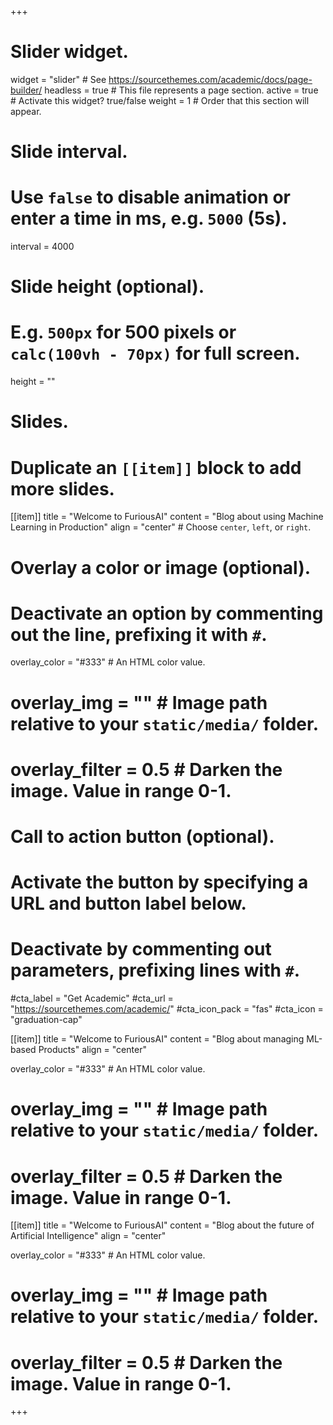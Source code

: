 +++
# Slider widget.
widget = "slider"  # See https://sourcethemes.com/academic/docs/page-builder/
headless = true  # This file represents a page section.
active = true  # Activate this widget? true/false
weight = 1  # Order that this section will appear.

# Slide interval.
# Use `false` to disable animation or enter a time in ms, e.g. `5000` (5s).
interval = 4000

# Slide height (optional).
# E.g. `500px` for 500 pixels or `calc(100vh - 70px)` for full screen.
height = ""

# Slides.
# Duplicate an `[[item]]` block to add more slides.
[[item]]
  title = "Welcome to FuriousAI"
  content = "Blog about using Machine Learning in Production"
  align = "center"  # Choose `center`, `left`, or `right`.

  # Overlay a color or image (optional).
  #   Deactivate an option by commenting out the line, prefixing it with `#`.
  overlay_color = "#333"  # An HTML color value.
  # overlay_img = ""  # Image path relative to your `static/media/` folder.
  # overlay_filter = 0.5  # Darken the image. Value in range 0-1.

  # Call to action button (optional).
  #   Activate the button by specifying a URL and button label below.
  #   Deactivate by commenting out parameters, prefixing lines with `#`.
  #cta_label = "Get Academic"
  #cta_url = "https://sourcethemes.com/academic/"
  #cta_icon_pack = "fas"
  #cta_icon = "graduation-cap"

[[item]]
  title = "Welcome to FuriousAI"
  content = "Blog about managing ML-based Products"
  align = "center"

  overlay_color = "#333"  # An HTML color value.
  # overlay_img = ""  # Image path relative to your `static/media/` folder.
  # overlay_filter = 0.5  # Darken the image. Value in range 0-1.

[[item]]
  title = "Welcome to FuriousAI"
  content = "Blog about the future of Artificial Intelligence"
  align = "center"

  overlay_color = "#333"  # An HTML color value.
  # overlay_img = ""  # Image path relative to your `static/media/` folder.
  # overlay_filter = 0.5  # Darken the image. Value in range 0-1.
+++